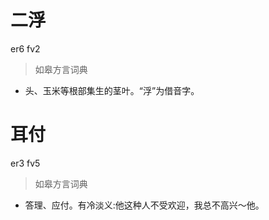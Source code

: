 # 二浮
er6 fv2
> 如皋方言词典
- 头、玉米等根部集生的茎叶。“浮”为借音字。

# 耳付
er3 fv5
> 如皋方言词典
- 答理、应付。有冷淡义:他这种人不受欢迎，我总不高兴～他。
